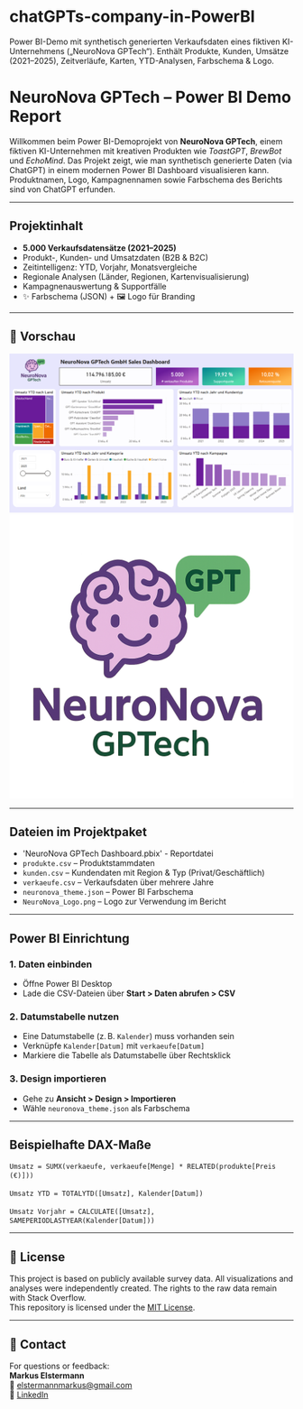 # chatGPTs-company-in-PowerBI
Power BI-Demo mit synthetisch generierten Verkaufsdaten eines fiktiven KI-Unternehmens („NeuroNova GPTech“). Enthält Produkte, Kunden, Umsätze (2021–2025), Zeitverläufe, Karten, YTD-Analysen, Farbschema &amp; Logo.


#  NeuroNova GPTech – Power BI Demo Report

Willkommen beim Power BI-Demoprojekt von **NeuroNova GPTech**, einem fiktiven KI-Unternehmen mit kreativen Produkten wie *ToastGPT*, *BrewBot* und *EchoMind*. Das Projekt zeigt, wie man synthetisch generierte Daten (via ChatGPT) in einem modernen Power BI Dashboard visualisieren kann. Produktnamen, Logo, Kampagnennamen sowie Farbschema des Berichts sind von ChatGPT erfunden.

---

##  Projektinhalt

- **5.000 Verkaufsdatensätze (2021–2025)**
- Produkt-, Kunden- und Umsatzdaten (B2B & B2C)
- Zeitintelligenz: YTD, Vorjahr, Monatsvergleiche
- Regionale Analysen (Länder, Regionen, Kartenvisualisierung)
- Kampagnenauswertung & Supportfälle
- ✨ Farbschema (JSON) + 🖼 Logo für Branding

---

## 📸 Vorschau

![Screenshot 1](neuronova_screenshot1.png)  
![Screenshot_2](NeuroNova_Logo.png)

---

##  Dateien im Projektpaket

- 'NeuroNova GPTech Dashboard.pbix' - Reportdatei
- `produkte.csv` – Produktstammdaten  
- `kunden.csv` – Kundendaten mit Region & Typ (Privat/Geschäftlich)  
- `verkaeufe.csv` – Verkaufsdaten über mehrere Jahre  
- `neuronova_theme.json` – Power BI Farbschema  
- `NeuroNova_Logo.png` – Logo zur Verwendung im Bericht  

---

##  Power BI Einrichtung

### 1. Daten einbinden
- Öffne Power BI Desktop  
- Lade die CSV-Dateien über **Start > Daten abrufen > CSV**  

### 2. Datumstabelle nutzen
- Eine Datumstabelle (z. B. `Kalender`) muss vorhanden sein  
- Verknüpfe `Kalender[Datum]` mit `verkaeufe[Datum]`  
- Markiere die Tabelle als Datumstabelle über Rechtsklick  

### 3. Design importieren
- Gehe zu **Ansicht > Design > Importieren**  
- Wähle `neuronova_theme.json` als Farbschema  

---

## Beispielhafte DAX-Maße

```dax
Umsatz = SUMX(verkaeufe, verkaeufe[Menge] * RELATED(produkte[Preis (€)]))

Umsatz YTD = TOTALYTD([Umsatz], Kalender[Datum])

Umsatz Vorjahr = CALCULATE([Umsatz], SAMEPERIODLASTYEAR(Kalender[Datum]))
```


---

## 📄 License

This project is based on publicly available survey data. All visualizations and analyses were independently created. The rights to the raw data remain with Stack Overflow.  
This repository is licensed under the [MIT License](LICENSE).

---

## 🤝 Contact

For questions or feedback:  
**Markus Elstermann**  
📧 elstermannmarkus@gmail.com  
🔗 [LinkedIn](https://www.linkedin.com/)


